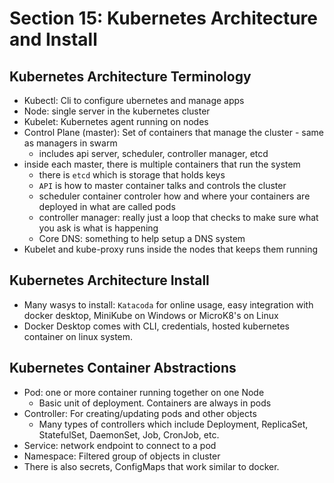 # Section 15: Kubernetes Architecture and Install 

## Kubernetes Architecture Terminology
- Kubectl: Cli to configure ubernetes and manage apps
- Node: single server in the kubernetes cluster
- Kubelet: Kubernetes agent running on nodes
- Control Plane (master): Set of containers that manage the cluster - same as managers in swarm
    - includes api server, scheduler, controller manager, etcd
- inside each master, there is multiple containers that run the system
    - there is `etcd` which is storage that holds keys
    - `API` is how to master container talks and controls the cluster
    - scheduler container controler how and where your containers are deployed in what are called pods
    - controller manager: really just a loop that checks to make sure what you ask is what is happening
    - Core DNS: something to help setup a DNS system
- Kubelet and kube-proxy runs inside the nodes that keeps them running

## Kubernetes Architecture Install
- Many wasys to install: `Katacoda` for online usage, easy integration with docker desktop, MiniKube on Windows or MicroK8's on Linux
- Docker Desktop comes with CLI, credentials, hosted kubernetes container on linux system.

## Kubernetes Container Abstractions
- Pod: one or more container running together on one Node
    - Basic unit of deployment. Containers are always in pods
- Controller: For creating/updating pods and other objects
    - Many types of controllers which include Deployment, ReplicaSet, StatefulSet, DaemonSet, Job, CronJob, etc.
- Service: network endpoint to connect to a pod
- Namespace: Filtered group of objects in cluster
- There is also secrets, ConfigMaps that work similar to docker.
